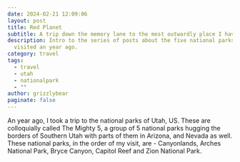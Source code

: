 ```yaml
---
date: 2024-02-21 12:09:06
layout: post
title: Red Planet
subtitle: A trip down the memory lane to the most outwardly place I have visited so far
description: Intro to the series of posts about the five national parks I
  visited an year ago.
category: travel
tags:
  - travel
  - utah
  - nationalpark
  - ""
author: grizzlybear
paginate: false
---
```

A﻿n year ago, I took a trip to the national parks of Utah, US. These are colloquially called The Mighty 5, a group of 5 national parks hugging the borders of Southern Utah with parts of them in Arizona, and Nevada as well. These national parks, in the order of my visit, are - Canyonlands, Arches National Park, Bryce Canyon, Capitol Reef and Zion National Park.